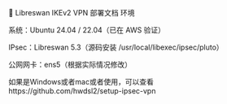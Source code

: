 📘 Libreswan IKEv2 VPN 部署文档
环境

系统：Ubuntu 24.04 / 22.04（已在 AWS 验证）

IPsec：Libreswan 5.3（源码安装 /usr/local/libexec/ipsec/pluto）

公网网卡：ens5（根据实际情况修改）


如果是Windows或者mac或者使用，可以查看https://github.com/hwdsl2/setup-ipsec-vpn
